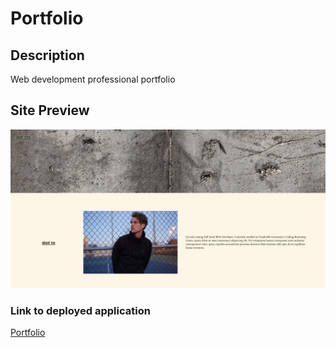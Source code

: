# Portfolio

## Description

Web development professional portfolio

## Site Preview

![](assets/images/screenshot-deployed-app.png)

### Link to deployed application

[Portfolio](https://joelecox1.github.io/portfolio/)
